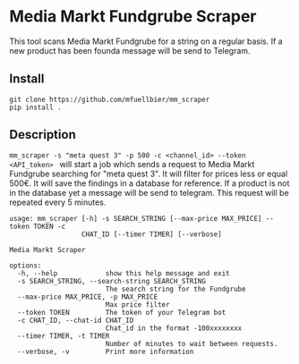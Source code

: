 # Media Markt Fundgrube Scraper
This tool scans Media Markt Fundgrube for a string on a regular basis. If a new product has been founda message will be send to Telegram.

## Install
`git clone https://github.com/mfuellbier/mm_scraper`  
`pip install .`

## Description
`mm_scraper -s "meta quest 3" -p 500 -c <channel_id> --token <API_token> ` will start a job which sends a request to Media Markt Fundgrube searching for "meta quest 3". It will filter for prices less or equal 500€. It will save the findings in a database for reference. If a product is not in the database yet a message will be send to telegram. This request will be repeated every 5 minutes.

```
usage: mm_scraper [-h] -s SEARCH_STRING [--max-price MAX_PRICE] --token TOKEN -c
                  CHAT_ID [--timer TIMER] [--verbose]

Media Markt Scraper

options:
  -h, --help            show this help message and exit
  -s SEARCH_STRING, --search-string SEARCH_STRING
                        The search string for the Fundgrube
  --max-price MAX_PRICE, -p MAX_PRICE
                        Max price filter
  --token TOKEN         The token of your Telegram bot
  -c CHAT_ID, --chat-id CHAT_ID
                        Chat_id in the format -100xxxxxxxx
  --timer TIMER, -t TIMER
                        Number of minutes to wait between requests.
  --verbose, -v         Print more information

```
